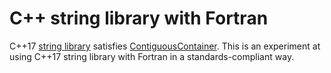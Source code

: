 # C++ string library with Fortran

C++17
[string library](https://en.cppreference.com/w/cpp/string/basic_string)
satisfies
[ContiguousContainer](https://en.cppreference.com/w/cpp/named_req/ContiguousContainer).
This is an experiment at using C++17 string library with Fortran in a standards-compliant way.
